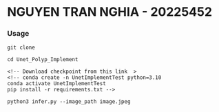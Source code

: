 # NGUYEN TRAN NGHIA - 20225452

### Usage
```
git clone 

cd Unet_Polyp_Implement

<!-- Download checkpoint from this link  >
<!-- conda create -n UnetImplementTest python=3.10
conda activate UnetImplementTest
pip install -r requirements.txt -->

python3 infer.py --image_path image.jpeg
```
